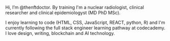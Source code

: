 Hi, I’m @thenftdoctor. 
By training I'm a nuclear radiologist, clinical researcher and clinical epidemiologyst (MD PhD MSc).

I enjoy learning to code (HTML, CSS, JavaScript, REACT, python, R) and I'm currently following the full stack engineer learning pathway at codecademy. I love design, writing, blockchain and AI technology.


